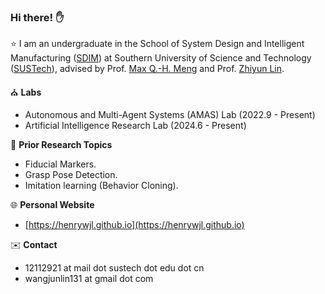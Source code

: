 ### Hi there! ✋

⭐ I am an undergraduate in the School of System Design and Intelligent Manufacturing ([SDIM](https://sdim.sustech.edu.cn/)) at Southern University of Science and Technology ([SUSTech](https://www.sustech.edu.cn/en/)), advised by Prof. [Max Q.-H. Meng](https://scholar.google.ca/citations?user=DxDCU7AAAAAJ&hl=en) and Prof. [Zhiyun Lin](https://scholar.google.com/citations?user=ic9y2dIAAAAJ&hl=zh-CN&oi=ao).

⛪ **Labs**
-  Autonomous and Multi-Agent Systems (AMAS) Lab (2022.9 - Present)
-  Artificial Intelligence Research Lab (2024.6 - Present)

📝 **Prior Research Topics**
- Fiducial Markers.
- Grasp Pose Detection.
- Imitation learning (Behavior Cloning).

🌐 **Personal Website**
- [https://henrywjl.github.io](https://henrywjl.github.io)

✉️ **Contact**
- 12112921 at mail dot sustech dot edu dot cn
- wangjunlin131 at gmail dot com

